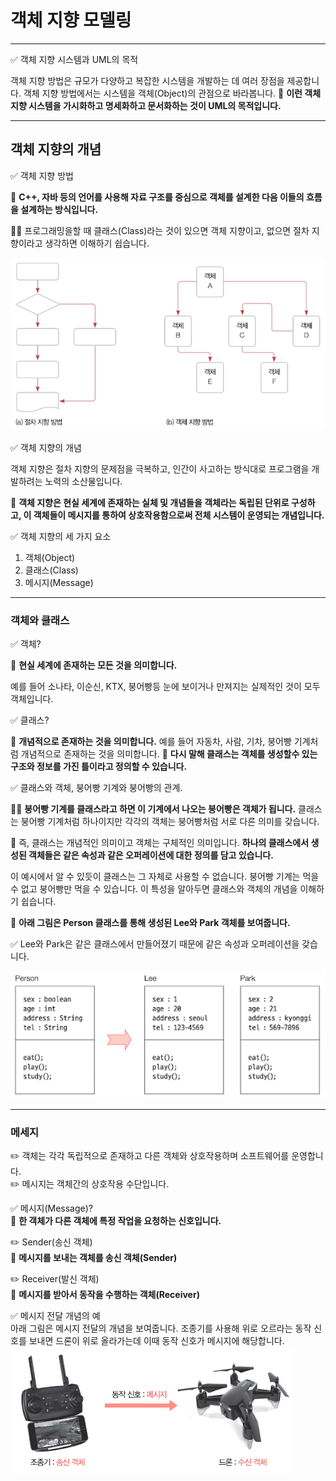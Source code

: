 # 객체 지향 모델링
---

✅ 객체 지향 시스템과 UML의 목적</br>

객체 지향 방법은 규모가 다양하고 복잡한 시스템을 개발하는 데 여러 장점을 제공합니다.
객체 지향 방법에서는 시스템을 객체(Object)의 관점으로 바라봅니다.
🔐 **이런 객체 지향 시스템을 가시화하고 명세화하고 문서화하는 것이 UML의 목적입니다.**

---

## 객체 지향의 개념

✅ 객체 지향 방법</br>

🔐 **C++, 자바 등의 언어를 사용해 자료 구조를 중심으로 객체를 설계한 다음 이들의 흐름을 설계하는 방식입니다.**

🙋‍♂️ 프로그래밍을할 때 클래스(Class)라는 것이 있으면 객체 지향이고, 없으면 절차 지향이라고 생각하면 이해하기 쉽습니다.

![](https://github.com/devKobe24/images/blob/main/%E1%84%89%E1%85%B3%E1%84%8F%E1%85%B3%E1%84%85%E1%85%B5%E1%86%AB%E1%84%89%E1%85%A3%E1%86%BA%202023-05-27%20%E1%84%8B%E1%85%A9%E1%84%92%E1%85%AE%202.20.42.png?raw=true)

✅ 객체 지향의 개념</br>

객체 지향은 절차 지향의 문제점을 극복하고, 인간이 사고하는 방식대로 프로그램을 개발하려는 노력의 소산물입니다.

🔐 **객체 지향은 현실 세계에 존재하는 실체 및 개념들을 객체라는 독립된 단위로 구성하고, 이 객체들이 메시지를 통하여 상호작용함으로써 전체 시스템이 운영되는 개념입니다.**

✅ 객체 지향의 세 가지 요소</br>
1. 객체(Object)
2. 클래스(Class)
3. 메시지(Message)

---

### 객체와 클래스

✅ 객체?</br>

🔐 **현실 세계에 존재하는 모든 것을 의미합니다.**

예를 들어 소나타, 이순신, KTX, 붕어빵등 눈에 보이거나 만져지는 실제적인 것이 모두 객체입니다.

✅ 클래스?</br>

🔐 **개념적으로 존재하는 것을 의미합니다.**
예를 들어 자동차, 사람, 기차, 붕어빵 기계처럼 개념적으로 존재하는 것을 의미합니다.
🔐 **다시 말해 클래스는 객체를 생성할수 있는 구조와 정보를 가진 틀이라고 정의할 수 있습니다.**

✅ 클래스와 객체, 붕어빵 기계와 붕어빵의 관계.</br>

🙋‍♂️ **붕어빵 기계를 클래스라고 하면 이 기계에서 나오는 붕어빵은 객체가 됩니다.**
클래스는 붕어빵 기계처럼 하나이지만 각각의 객체는 붕어빵처럼 서로 다른 의미를 갖습니다.

🔐 즉, 클래스는 개념적인 의미이고 객체는 구체적인 의미입니다.
**하나의 클래스에서 생성된 객체들은 같은 속성과 같은 오퍼레이션에 대한 정의를 담고 있습니다.**

이 예시에서 알 수 있듯이 클래스는 그 자체로 사용할 수 없습니다.
붕어빵 기계는 먹을 수 없고 붕어빵만 먹을 수 있습니다.
이 특성을 알아두면 클래스와 객체의 개념을 이해하기 쉽습니다.

📸 **아래 그림은 Person 클래스를 통해 생성된 Lee와 Park 객체를 보여줍니다.**</br>

✅ Lee와 Park은 같은 클래스에서 만들어졌기 때문에 같은 속성과 오퍼레이션을 갖습니다.

![](https://github.com/devKobe24/images/blob/main/%E1%84%89%E1%85%B3%E1%84%8F%E1%85%B3%E1%84%85%E1%85%B5%E1%86%AB%E1%84%89%E1%85%A3%E1%86%BA%202023-05-27%20%E1%84%8B%E1%85%A9%E1%84%92%E1%85%AE%202.36.51.png?raw=true)

---

### 메세지

✏️ 객체는 각각 독립적으로 존재하고 다른 객체와 상호작용하며 소프트웨어를 운영합니다.</br>
✏️ 메시지는 객체간의 상호작용 수단입니다.</br>

✅ 메시지(Message)?</br>
🔐 **한 객체가 다른 객체에 특정 작업을 요청하는 신호입니다.**

✏️ Sender(송신 객체)</br>
🔐 **메시지를 보내는 객체를 송신 객체(Sender)**

✏️ Receiver(발신 객체)</br>
🔐 **메시지를 받아서 동작을 수행하는 객체(Receiver)**

✅ 메시지 전달 개념의 예</br>
아래 그림은 메시지 전달의 개념을 보여줍니다.
조종기를 사용해 위로 오르라는 동작 신호를 보내면 드론이 위로 올라가는데 이때 동작 신호가 메시지에 해당합니다.</br>
![](https://github.com/devKobe24/images/blob/main/%E1%84%89%E1%85%B3%E1%84%8F%E1%85%B3%E1%84%85%E1%85%B5%E1%86%AB%E1%84%89%E1%85%A3%E1%86%BA%202023-05-27%20%E1%84%8B%E1%85%A9%E1%84%92%E1%85%AE%202.49.07.png?raw=true)
